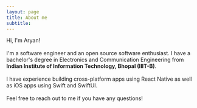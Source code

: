 ```yaml
---
layout: page
title: About me
subtitle:
---
```


Hi, I'm Aryan!
<br /><br />I'm a software engineer and an open source software enthusiast. I have a bachelor's degree in Electronics and Communication Engineering from <strong>Indian Institute of Information Technology, Bhopal (IIIT-B)</strong>.
<br /><br />I have experience building cross-platform apps using React Native as well as iOS apps
using Swift and SwiftUI.
<br /><br />Feel free to reach out to me if you have any questions!
